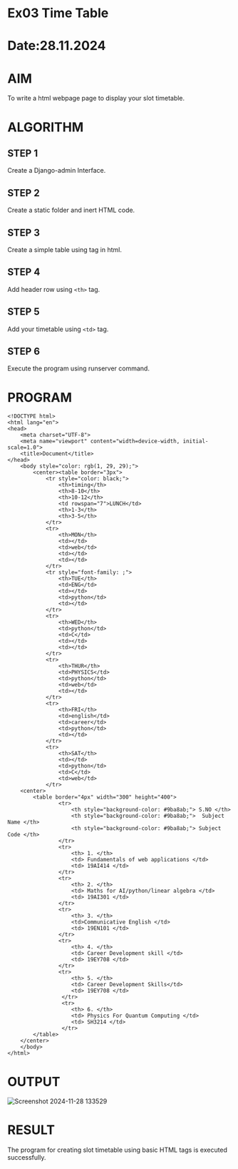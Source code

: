 # Ex03 Time Table
# Date:28.11.2024
# AIM
To write a html webpage page to display your slot timetable.

# ALGORITHM
## STEP 1
Create a Django-admin Interface.

## STEP 2
Create a static folder and inert HTML code.

## STEP 3
Create a simple table using <table> tag in html.

## STEP 4
Add header row using `<th>` tag.

## STEP 5
Add your timetable using `<td>` tag.

## STEP 6
Execute the program using runserver command.

# PROGRAM
```
<!DOCTYPE html>
<html lang="en">
<head>
    <meta charset="UTF-8">
    <meta name="viewport" content="width=device-width, initial-scale=1.0">
    <title>Document</title>
</head>
    <body style="color: rgb(1, 29, 29);">
        <center><table border="3px">
            <tr style="color: black;">
                <th>timing</th>
                <th>8-10</th>
                <th>10-12</th> 
                <td rowspan="7">LUNCH</td>    
                <th>1-3</th>       
                <th>3-5</th>
            </tr>
            <tr>
                <th>MON</th>
                <td></td>
                <td>web</td>
                <td></td>
                <td></td>
            </tr>
            <tr style="font-family: ;">
                <th>TUE</th>
                <td>ENG</td>
                <td></td>
                <td>python</td>
                <td></td>
            </tr>
            <tr>
                <th>WED</th>
                <td>python</td>
                <td>C</td>
                <td></td>
                <td></td>
            </tr>
            <tr>
                <th>THUR</th>
                <td>PHYSICS</td>
                <td>python</td>
                <td>web</td>
                <td></td>
            </tr>
            <tr>
                <th>FRI</th>
                <td>english</td>
                <td>career</td>
                <td>python</td>
                <td></td>
            </tr>
            <tr>
                <th>SAT</th>
                <td></td>
                <td>python</td>
                <td>C</td>
                <td>web</td>
            </tr>
    <center> 
        <table border="4px" width="300" height="400">
                <tr>
                    <th style="background-color: #9ba8ab;"> S.NO </th>
                    <th style="background-color: #9ba8ab;">  Subject Name </th>
                    <th style="background-color: #9ba8ab;"> Subject Code </th>
                </tr>
                <tr>
                    <th> 1. </th>
                    <td> Fundamentals of web applications </td>
                    <td> 19AI414 </td>
                </tr>
                <tr>
                    <th> 2. </th>
                    <td> Maths for AI/python/linear algebra </td>
                    <td> 19AI301 </td>
                </tr>
                <tr>
                    <th> 3. </th>
                    <td>Communicative English </td>
                    <td> 19EN101 </td>
                </tr>
                <tr>
                    <th> 4. </th>
                    <td> Career Development skill </td>
                    <td> 19EY708 </td>
                </tr>
                <tr>
                    <th> 5. </th>
                    <td> Career Development Skills</td>
                    <td> 19EY708 </td>
                 </tr>
                 <tr>
                    <th> 6. </th>
                    <td> Physics For Quantum Computing </td>
                    <td> SH3214 </td>
                 </tr>   
        </table>
    </center>
    </body>
</html>
````
# OUTPUT
![Screenshot 2024-11-28 133529](https://github.com/user-attachments/assets/6c397c0f-ab92-4a4d-b9a5-b3a9acad4dc1)




# RESULT
The program for creating slot timetable using basic HTML tags is executed successfully.
